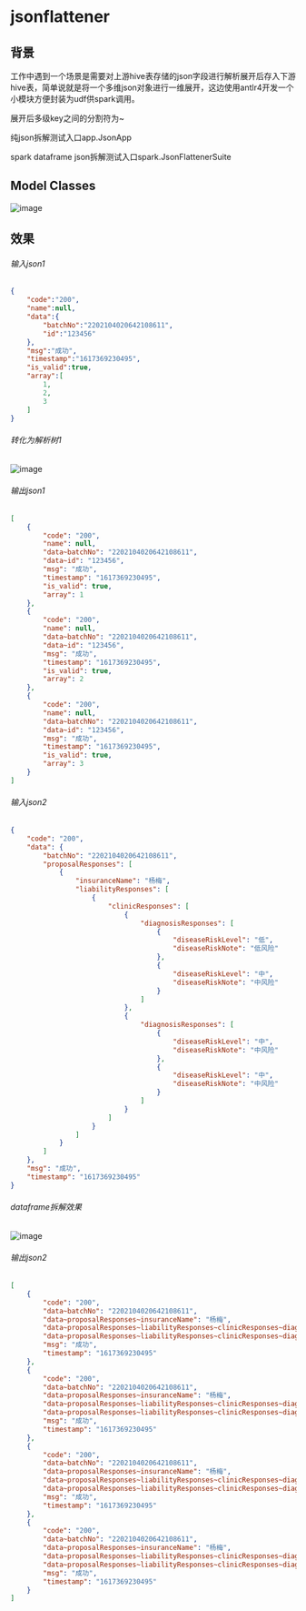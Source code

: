 # jsonflattener

## 背景

工作中遇到一个场景是需要对上游hive表存储的json字段进行解析展开后存入下游hive表，简单说就是将一个多维json对象进行一维展开，这边使用antlr4开发一个小模块方便封装为udf供spark调用。

展开后多级key之间的分割符为~

纯json拆解测试入口app.JsonApp

spark dataframe json拆解测试入口spark.JsonFlattenerSuite

## Model Classes

![image](https://github.com/jiandongchen/jsonflatter/blob/main/image/model-classes.png)

## 效果

###### 输入json1

```json
{
    "code":"200",
    "name":null,
    "data":{
        "batchNo":"2202104020642108611",
        "id":"123456"
    },
    "msg":"成功",
    "timestamp":"1617369230495",
    "is_valid":true,
    "array":[
        1,
        2,
        3
    ]
}
```

###### 转化为解析树1

![image](https://github.com/jiandongchen/jsonflatter/blob/main/image/parse-tree1.png)

###### 输出json1

```json
[
	{
		"code": "200",
		"name": null,
		"data~batchNo": "2202104020642108611",
		"data~id": "123456",
		"msg": "成功",
		"timestamp": "1617369230495",
		"is_valid": true,
		"array": 1
	},
	{
		"code": "200",
		"name": null,
		"data~batchNo": "2202104020642108611",
		"data~id": "123456",
		"msg": "成功",
		"timestamp": "1617369230495",
		"is_valid": true,
		"array": 2
	},
	{
		"code": "200",
		"name": null,
		"data~batchNo": "2202104020642108611",
		"data~id": "123456",
		"msg": "成功",
		"timestamp": "1617369230495",
		"is_valid": true,
		"array": 3
	}
]
```

###### 输入json2

```json
{
	"code": "200",
	"data": {
		"batchNo": "2202104020642108611",
		"proposalResponses": [
			{
				"insuranceName": "杨梅",
				"liabilityResponses": [
					{
						"clinicResponses": [
							{
								"diagnosisResponses": [
									{
										"diseaseRiskLevel": "低",
										"diseaseRiskNote": "低风险"
									},
									{
										"diseaseRiskLevel": "中",
										"diseaseRiskNote": "中风险"
									}
								]
							},
							{
								"diagnosisResponses": [
									{
										"diseaseRiskLevel": "中",
										"diseaseRiskNote": "中风险"
									},
									{
										"diseaseRiskLevel": "中",
										"diseaseRiskNote": "中风险"
									}
								]
							}
						]
					}
				]
			}
		]
	},
	"msg": "成功",
	"timestamp": "1617369230495"
}
```

###### dataframe拆解效果

![image](https://github.com/jiandongchen/jsonflatter/blob/main/image/flatten-dataframe1.jpg)

###### 输出json2

```json
[
	{
		"code": "200",
		"data~batchNo": "2202104020642108611",
		"data~proposalResponses~insuranceName": "杨梅",
		"data~proposalResponses~liabilityResponses~clinicResponses~diagnosisResponses~diseaseRiskLevel": "低",
		"data~proposalResponses~liabilityResponses~clinicResponses~diagnosisResponses~diseaseRiskNote": "低风险",
		"msg": "成功",
		"timestamp": "1617369230495"
	},
	{
		"code": "200",
		"data~batchNo": "2202104020642108611",
		"data~proposalResponses~insuranceName": "杨梅",
		"data~proposalResponses~liabilityResponses~clinicResponses~diagnosisResponses~diseaseRiskLevel": "中",
		"data~proposalResponses~liabilityResponses~clinicResponses~diagnosisResponses~diseaseRiskNote": "中风险",
		"msg": "成功",
		"timestamp": "1617369230495"
	},
	{
		"code": "200",
		"data~batchNo": "2202104020642108611",
		"data~proposalResponses~insuranceName": "杨梅",
		"data~proposalResponses~liabilityResponses~clinicResponses~diagnosisResponses~diseaseRiskLevel": "中",
		"data~proposalResponses~liabilityResponses~clinicResponses~diagnosisResponses~diseaseRiskNote": "中风险",
		"msg": "成功",
		"timestamp": "1617369230495"
	},
	{
		"code": "200",
		"data~batchNo": "2202104020642108611",
		"data~proposalResponses~insuranceName": "杨梅",
		"data~proposalResponses~liabilityResponses~clinicResponses~diagnosisResponses~diseaseRiskLevel": "中",
		"data~proposalResponses~liabilityResponses~clinicResponses~diagnosisResponses~diseaseRiskNote": "中风险",
		"msg": "成功",
		"timestamp": "1617369230495"
	}
]
```

